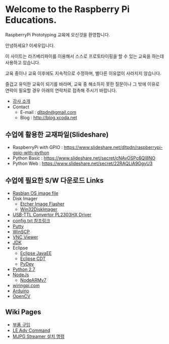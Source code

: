 # Welcome to the Raspberry Pi Educations.
RaspberryPi Prototyping 교육에 오신것을 환영합니다.

안녕하세요? 이세우입니다.

이 사이트는 라즈베리파이를 이용해서 스스로 프로토타이핑을 할 수 있는 교육을 하는데 사용하고 있습니다.

교육 중이나 교육 이후에도 지속적으로 수정하며, 별다른 이유없이 사라지지 않습니다.

즐겁고 유익한 교육이 되기를 바라며, 교육 중 해소하지 못한 질문이나 그 밖에 이유로 연락이 필요할 경우 아래의 연락처로 접촉해 주시기 바랍니다. 
* [강사 소개](https://drive.google.com/file/d/0B3FcLTiIcKwOZExsSEg4QnpRcWs/view?usp=sharing) 
* Contact
	* E-mail : dltpdn@gmail.com
	* Blog : http://blog.xcoda.net

## 수업에 활용한 교재파일(Slideshare)
* RaspberryPi with GPIO : https://www.slideshare.net/dltpdn/raspberrypi-gpio-with-python
* Python Basic : https://www.slideshare.net/secret/cNAvOSPc6QI8NO
* Python Web : https://www.slideshare.net/secret/22RAQLiA9GgyU3

## 수업에 필요한  S/W  다운로드 Links
* [Rasbian OS image file](https://www.raspberrypi.org/downloads/raspbian/)
* Disk Imager
 	* [Etcher Image Flasher](https://etcher.io/)
 	* [Win32DiskImager](https://sourceforge.net/projects/win32diskimager/)
* [USB-TTL Convertor PL2303HX Driver](http://prolificusa.com/portfolio/pl2303hx-rev-d-usb-to-serial-bridge-controller/)
* [config.txt 참조링크](https://elinux.org/index.php?title=RPiconfig)
* [Putty](http://www.putty.org/)
* [WinSCP](https://winscp.net/eng/download.php)
* [VNC Viewer](https://www.realvnc.com/download/viewer/)
* [JDK](http://www.oracle.com/technetwork/java/javase/downloads/jdk8-downloads-2133151.html)
* Eclipse
 	* [Eclipse JavaEE](http://www.eclipse.org/downloads/eclipse-packages/)
 	* [Eclipse CDT](http://www.eclipse.org/cdt/downloads.php)
 	* [PyDev](http://www.pydev.org/)
* [Python 2.7](https://www.python.org/downloads/)
* [NodeJs](https://nodejs.org/en/download/)
 	* [NodeARMv7](https://nodejs.org/dist/v6.9.5/node-v6.9.5-linux-armv7l.tar.xz)
* [wiringpi.com](http://wiringpi.com/)
* [Arduino](https://www.arduino.cc/en/Main/Software)
* [OpenCV](https://sourceforge.net/projects/opencvlibrary/files/opencv-win/3.2.0/opencv-3.2.0-vc14.exe/download)

## Wiki Pages
* [부품 구입](https://github.com/dltpdn/rpi_edu/wiki/%EB%B6%80%ED%92%88-%EA%B5%AC%EC%9E%85)
* [LE Adv Command](https://github.com/dltpdn/rpi_edu/wiki/LE-Adv-Command)
* [MJPG Streamer 설치 명령](https://github.com/dltpdn/rpi_edu/wiki/MJPG-Streamer-%EC%84%A4%EC%B9%98-%EB%AA%85%EB%A0%B9)

  
